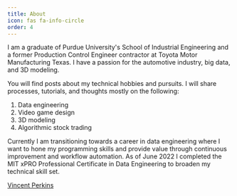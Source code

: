 ```yaml
---
title: About
icon: fas fa-info-circle
order: 4
---
```


I am a graduate of Purdue University's School of Industrial Engineering and a former Production Control Engineer contractor at Toyota Motor Manufacturing Texas. I have a passion for the automotive industry, big data, and 3D modeling.

You will find posts about my technical hobbies and pursuits. I will share processes, tutorials, and thoughts mostly on the following: 
1. Data engineering
2. Video game design
3. 3D modeling
4. Algorithmic stock trading

Currently I am  transitioning towards a career in data engineering where I want to hone my programming skills and provide value through continuous improvement and workflow automation. As of June 2022 I completed the MIT xPRO Professional Certificate in Data Engineering to broaden my technical skill set. 

[Vincent Perkins](https://www.linkedin.com/in/vincentfperkins/) 
